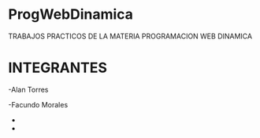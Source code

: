 # ProgWebDinamica
TRABAJOS PRACTICOS DE LA MATERIA PROGRAMACION WEB DINAMICA 


# INTEGRANTES 

-Alan Torres

-Facundo Morales

-

-
